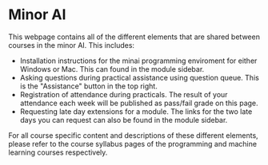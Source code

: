 
# Minor AI

This webpage contains all of the different elements that are shared between courses in the minor AI. This includes:

* Installation instructions for the minai programming enviroment for either Windows or Mac. This can found in the module sidebar.
* Asking questions during practical assistance using question queue. This is the "Assistance" button in the top right.
* Registration of attendance during practicals. The result of your attendance each week will be published as pass/fail grade on this page.
* Requesting late day extensions for a module. The links for the two late days you can request can also be found in the module sidebar.

For all course specific content and descriptions of these different elements, please refer to the course syllabus pages of the programming and machine learning courses respectively.
